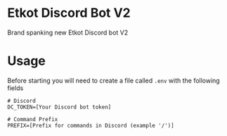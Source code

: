 # Etkot Discord Bot V2

Brand spanking new Etkot Discord bot V2

# Usage

Before starting you will need to create a file called `.env` with the following fields

```
# Discord
DC_TOKEN=[Your Discord bot token]

# Command Prefix
PREFIX=[Prefix for commands in Discord (example '/')]
```
